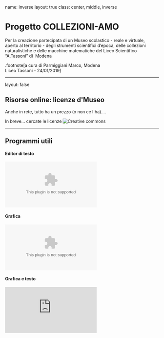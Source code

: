 name: inverse
layout: true
class: center, middle, inverse
# Progetto COLLEZIONI-AMO

Per la creazione partecipata di un Museo scolastico - reale e virtuale, aperto al territorio - degli strumenti scientifici d’epoca, delle collezioni naturalistiche e delle macchine matematiche del Liceo Scientifico “A.Tassoni” di  Modena


.footnote[a cura di Parmiggiani Marco, Modena <br> Liceo Tassoni - 24/01/2019]

---

layout: false

## Risorse online: licenze d'Museo

Anche in rete, tutto ha un prezzo (o non ce l'ha)....

In breve... cercate le licenze ![Creative commons](https://creativecommons.org)


---

## Programmi utili

#### Editor di testo
![Typora](https://typora.io/windows/typora-setup-x64.exe)

#### Grafica

![Inkscape](https://inkscape.org/gallery/item/13318/inkscape-0.92.4-x64.exe)


#### Grafica e testo
![LibreOffice](https://www.libreoffice.org/donate/dl/win-x86_64/6.1.4/it-IT/LibreOffice_6.1.4_Win_x64.msi)
